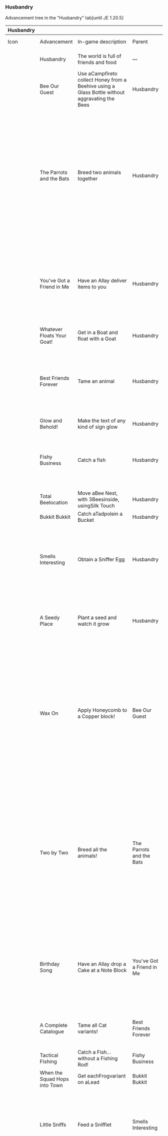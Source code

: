 ### Husbandry
Advancement tree in the "Husbandry" tab‌[until JE 1.20.5]

| Husbandry |                                  |                                                                                                |                               |                                                                                                                                                                                                                                                                                                                                                                                                                                                                                                                                                                                                             |                                              |               |
|-----------|----------------------------------|------------------------------------------------------------------------------------------------|-------------------------------|-------------------------------------------------------------------------------------------------------------------------------------------------------------------------------------------------------------------------------------------------------------------------------------------------------------------------------------------------------------------------------------------------------------------------------------------------------------------------------------------------------------------------------------------------------------------------------------------------------------|----------------------------------------------|---------------|
| Icon      | Advancement                      | In-game description                                                                            | Parent                        | Actual requirements (if different)                                                                                                                                                                                                                                                                                                                                                                                                                                                                                                                                                                          | Resource location                            | Rewards       |
|           | Husbandry                        | The world is full of friends and food                                                          | —                             | Consume anything that can be consumed, except forcake.                                                                                                                                                                                                                                                                                                                                                                                                                                                                                                                                                      | `husbandry/root`                             | —             |
|           | Bee Our Guest                    | Use aCampfireto collect Honey from a Beehive using a Glass Bottle without aggravating the Bees | Husbandry                     | Useaglass bottleon abeehiveor bee nest while not angering thebeesinside.                                                                                                                                                                                                                                                                                                                                                                                                                                                                                                                                    | `husbandry/safely_harvest_honey`             | —             |
|           | The Parrots and the Bats         | Breed two animals together                                                                     | Husbandry                     | Breed a pair of any of these 26 mobs:  Armadillo‌[upcoming: JE 1.20.5] Axolotl Bee Camel Cat Chicken Cow Donkey Fox Frog Goat Hoglin Horse Llama Mooshroom Mule Ocelot Panda Pig Rabbit Sheep Sniffer Strider Trader Llama Turtle WolfAmulemust be the result ofbreedingahorseand adonkeyfor this advancement as they are not breedable together. Other breedable mobs are ignored for this advancement.                                                                                                                                                                                                    | `husbandry/breed_an_animal`                  | —             |
|           | You've Got a Friend in Me        | Have an Allay deliver items to you                                                             | Husbandry                     | Give anallayan item and then have it return to the player with more of that item.<br/>This is a hidden advancement, meaning that it can be viewed by the player only after completing it, regardless of if its child advancement(s), if any, have been completed.                                                                                                                                                                                                                                                                                                                                           | `husbandry/allay_deliver_item_to_player`     | —             |
|           | Whatever Floats Your Goat!       | Get in a Boat and float with a Goat                                                            | Husbandry                     | Enter aboator a raft with agoat.                                                                                                                                                                                                                                                                                                                                                                                                                                                                                                                                                                            | `husbandry/ride_a_boat_with_a_goat`          | —             |
|           | Best Friends Forever             | Tame an animal                                                                                 | Husbandry                     | Tameoneof these 8 tameablemobs:Cat Donkey Horse Llama Mule Parrot Trader Llama WolfSkeleton HorseandZombie Horsecan be tamed in the same way as a regular horse to gain this advancement with theride command.                                                                                                                                                                                                                                                                                                                                                                                              | `husbandry/tame_an_animal`                   | —             |
|           | Glow and Behold!                 | Make the text of any kind of sign glow                                                         | Husbandry                     | Use aglow ink sacon asignor ahanging sign.                                                                                                                                                                                                                                                                                                                                                                                                                                                                                                                                                                  | `husbandry/make_a_sign_glow`                 | —             |
|           | Fishy Business                   | Catch a fish                                                                                   | Husbandry                     | Reel in afishing rodattached to any of thesefishitems:Raw Cod Raw Salmon Tropical Fish PufferfishThe player need not to have actuallyfishedto trigger this advancement.                                                                                                                                                                                                                                                                                                                                                                                                                                     | `husbandry/fishy_business`                   | —             |
|           | Total Beelocation                | Move aBee Nest, with 3Beesinside, usingSilk Touch                                              | Husbandry                     | —                                                                                                                                                                                                                                                                                                                                                                                                                                                                                                                                                                                                           | `husbandry/silk_touch_nest`                  | —             |
|           | Bukkit Bukkit                    | Catch aTadpolein a Bucket                                                                      | Husbandry                     | —                                                                                                                                                                                                                                                                                                                                                                                                                                                                                                                                                                                                           | `husbandry/tadpole_in_a_bucket`              | —             |
|           | Smells Interesting               | Obtain a Sniffer Egg                                                                           | Husbandry                     | Have asniffer eggin the inventory.<br/>This is a hidden advancement, meaning that it can be viewed by the player only after completing it, regardless of if its child advancement(s), if any, have been completed.                                                                                                                                                                                                                                                                                                                                                                                          | `husbandry/obtain_sniffer_egg`               | —             |
|           | A Seedy Place                    | Plant a seed and watch it grow                                                                 | Husbandry                     | Plantoneof these 7 crops:Beetroot Melon Nether Wart Pumpkin Wheat Torchflower PitcherOther crops and plants can be planted, but are ignored for this advancement.                                                                                                                                                                                                                                                                                                                                                                                                                                           | `husbandry/plant_seed`                       | —             |
|           | Wax On                           | Apply Honeycomb to a Copper block!                                                             | Bee Our Guest                 | Waxanyof these 9 waxablecopper block variantsusing ahoneycomb:Block of Copper Chiseled Copper‌[upcoming: JE 1.21] Copper Bulb‌[upcoming: JE 1.21] Copper Door‌[upcoming: JE 1.21] Copper Grate‌[upcoming: JE 1.21] Copper Trapdoor‌[upcoming: JE 1.21] Cut Copper Cut Copper Slab Cut Copper StairsThe block can be in any of its fouroxidationstages, but cannot already be waxed.                                                                                                                                                                                                                         | `husbandry/wax_on`                           | —             |
|           | Two by Two                       | Breed all the animals!                                                                         | The Parrots and the Bats      | Breed a pair of each of these 25 mobs:  Armadillo‌[upcoming: JE 1.20.5] Axolotl Bee Camel Cat Chicken Cow Donkey Fox Frog Goat Hoglin Horse Llama Mooshroom Mule Ocelot Panda Pig Rabbit Sheep Sniffer Strider Turtle WolfA trader llama does not count as allama, and amulemust be the result of breeding ahorseand adonkeyfor this advancement as they are not breedable together. Other breedable mobs can be bred, but are ignored for this advancement.                                                                                                                                                | `husbandry/bred_all_animals`                 | 100experience |
|           | Birthday Song                    | Have an Allay drop a Cake at a Note Block                                                      | You've Got a Friend in Me     | Give anallayacakeand thenuseanote blockto make the allay drop the cake at a note block.<br/>This is a hidden advancement, meaning that it can be viewed by the player only after completing it, regardless of if its child advancement(s), if any, have been completed.                                                                                                                                                                                                                                                                                                                                     | `husbandry/allay_deliver_cake_to_note_block` | —             |
|           | A Complete Catalogue             | Tame all Cat variants!                                                                         | Best Friends Forever          | Tameeachof these 11catvariants:Tabby Tuxedo Red Siamese British Shorthair Calico Persian Ragdoll White Jellie Black                                                                                                                                                                                                                                                                                                                                                                                                                                                                                         | `husbandry/complete_catalogue`               | 50experience  |
|           | Tactical Fishing                 | Catch a Fish... without a Fishing Rod!                                                         | Fishy Business                | Useawater bucketon anyfishmob.                                                                                                                                                                                                                                                                                                                                                                                                                                                                                                                                                                              | `husbandry/tactical_fishing`                 | —             |
|           | When the Squad Hops into Town    | Get eachFrogvariant on aLead                                                                   | Bukkit Bukkit                 | The frogs don't need to be leashed at the same time.[5]                                                                                                                                                                                                                                                                                                                                                                                                                                                                                                                                                     | `husbandry/leash_all_frog_variants`          | —             |
|           | Little Sniffs                    | Feed a Snifflet                                                                                | Smells Interesting            | Feedtorchflower seedsto asnifflet.<br/>This is a hidden advancement, meaning that it can be viewed by the player only after completing it, regardless of if its child advancement(s), if any, have been completed.                                                                                                                                                                                                                                                                                                                                                                                          | `husbandry/feed_snifflet`                    | —             |
|           | A Balanced Diet                  | Eat everything that is edible, even if it's not good for you                                   | A Seedy Place                 | Eat each of these 40 foods:  Apple Baked Potato Beetroot Beetroot Soup Bread Carrot Chorus Fruit Cooked Chicken Cooked Cod Cooked Mutton Cooked Porkchop Cooked Rabbit Cooked Salmon Cookie Dried Kelp Enchanted Golden Apple Glow Berries Golden Apple Golden Carrot Honey Bottle Melon Slice Mushroom Stew Poisonous Potato Potato Pufferfish Pumpkin Pie Rabbit Stew Raw Beef Raw Chicken Raw Cod Raw Mutton Raw Porkchop Raw Rabbit Raw Salmon Rotten Flesh Spider Eye Steak Suspicious Stew Sweet Berries Tropical FishOther foods and consumables can be eaten, but are ignored for this advancement. | `husbandry/balanced_diet`                    | 100experience |
|           | Serious Dedication               | Use aNetherite Ingotto upgrade aHoe, and then reevaluate your life choices                     | A Seedy Place                 | Have a netherite hoe in the inventory.                                                                                                                                                                                                                                                                                                                                                                                                                                                                                                                                                                      | `husbandry/obtain_netherite_hoe`             | 100experience |
|           | Wax Off                          | Scrape Wax off of a Copper block!                                                              | Wax On                        | Useanaxetorevertanyof these 9waxedvariants ofcopper blocks:Block of Copper Chiseled Copper‌[upcoming: JE 1.21] Copper Bulb‌[upcoming: JE 1.21] Copper Door‌[upcoming: JE 1.21] Copper Grate‌[upcoming: JE 1.21] Copper Trapdoor‌[upcoming: JE 1.21] Cut Copper Cut Copper Slab Cut Copper StairsThe block can be in any of its fouroxidationstages.                                                                                                                                                                                                                                                         | `husbandry/wax_off`                          | —             |
|           | The Cutest Predator              | Catch anAxolotlin aBucket                                                                      | Tactical Fishing              | Useawater bucketon an axolotl.                                                                                                                                                                                                                                                                                                                                                                                                                                                                                                                                                                              | `husbandry/axolotl_in_a_bucket`              | —             |
|           | With Our Powers Combined!        | Have all Froglights in your inventory                                                          | When the Squad Hops into Town | Have a pearlescent, ochre, and verdantfroglightin the inventory at the same time.                                                                                                                                                                                                                                                                                                                                                                                                                                                                                                                           | `husbandry/froglights`                       | —             |
|           | Planting the Past                | Plant any Sniffer seed                                                                         | Little Sniffs                 | Plant eitherTorchflower Seedsor aPitcher Pod.<br/>This is a hidden advancement, meaning that it can be viewed by the player only after completing it, regardless of if its child advancement(s), if any, have been completed.                                                                                                                                                                                                                                                                                                                                                                               | `husbandry/plant_any_sniffer_seed`           | —             |
|           | The Healing Power of Friendship! | Team up with an axolotl and win a fight                                                        | The Cutest Predator           | Have theRegenerationeffect applied from assisting anaxolotlor it killing a mob.                                                                                                                                                                                                                                                                                                                                                                                                                                                                                                                             | `husbandry/kill_axolotl_target`              | —             |
|           | Good as New                      | Repair a damagedWolf ArmorusingArmadillo Scutes<br/>‌[upcoming: JE 1.20.5]                     | Best Friends Forever          | Repair damaged wolf armor to fulldurabilitywhile the armor is equipped on thewolf.                                                                                                                                                                                                                                                                                                                                                                                                                                                                                                                          | `husbandry/repair_wolf_armor`                | —             |
|           | The Whole Pack                   | Tame one of eachWolfvariant<br/>‌[upcoming: JE 1.20.5]                                         | Best Friends Forever          | Tameeachof these 9wolfvariants:Ashen Black Chestnut Pale Rusty Snowy Spotted Striped Woods                                                                                                                                                                                                                                                                                                                                                                                                                                                                                                                  | `husbandry/whole_pack`                       | 50experience  |
|           | Shear Brilliance                 | Remove Wolf Armor from a Wolf usingShears<br/>‌[upcoming: JE 1.20.5]                           | Best Friends Forever          | —                                                                                                                                                                                                                                                                                                                                                                                                                                                                                                                                                                                                           | `husbandry/remove_wolf_armor`                | —             |

